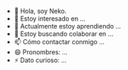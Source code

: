 - 👋 Hola, soy Neko.
- 👀 Estoy interesado en ...
- 🌱 Actualmente estoy aprendiendo ...
- 💞️ Estoy buscando colaborar en ...
- 📫 Cómo contactar conmigo ...
- 😄 Pronombres: ...
- ⚡ Dato curioso: ...